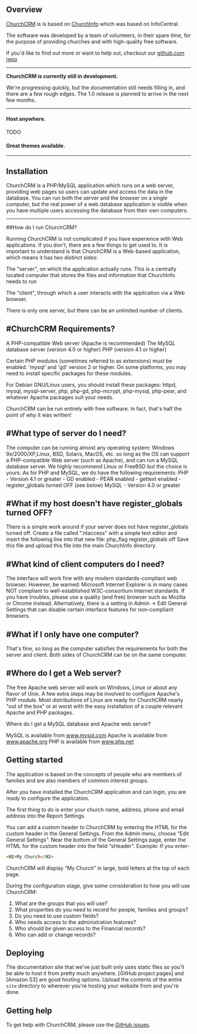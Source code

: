 
## Overview

[ChurchCRM](http://churchcrm.io) is is based on [ChurchInfo](http://churchdb.org) which was based on InfoCentral.

The software was developed by a team of volunteers, in their spare time, for the purpose of providing churches and with high-quality free software.

If you'd like to find out more or want to help out, checkout our [github.com repo](https://github.com/ChurchCRM/CRM/)

---

**ChurchCRM is currently still in development.**

We're progressing quickly, but the documentation still needs filling in, and there are a few rough edges.  The 1.0 release is planned to arrive in the next few months.

---

#### Host anywhere.

TODO

#### Great themes available.

---

## Installation

ChurchCRM is a PHP/MySQL application which runs on a web server, providing web pages so users can update and access the data in the database. You can run both the server and the browser on a single computer, but the real power of a web database application is visible when you have multiple users accessing the database from their own computers.

---
##How do I run ChurchCRM?

Running ChurchCRM is not complicated if you have experience with
Web applications. If you don't, there are a few things to get used to.
It is important to understand is that ChurchCRM is a Web-based
application, which means it has two distinct sides:

The "server", on which the application actually runs. This is a
centrally located computer that stores the files and information that
ChurchInfo needs to run

The "client", through which a user interacts with the application via
a Web browser.

There is only one server, but there can be an unlimited number of
clients.

#ChurchCRM Requirements?
---
A PHP-compatible Web server (Apache is recommended)
The MySQL database server (version 4.0 or higher)
PHP (version 4.1 or higher)

Certain PHP modules (sometimes referred to as extensions) must be enabled:
'mysql' and 'gd' version 2 or higher.  On some platforms, you may need to
install specific packages for these modules.

For Debian GNU/Linux users, you should install these packages:
httpd, mysql, mysql-server, php, php-gd, php-mcrypt, php-mysql, 
php-pear, and whatever Apache packages suit your needs.

ChurchCRM can be run entirely with free software.  In fact, that's
half the point of why it was written!

#What type of server do I need?
---
The computer can be running almost any operating system: 
Windows 9x/2000/XP,Linux, BSD, Solaris, MacOS, etc. so long as 
the OS can support a PHP-compatible Web server (such as Apache), 
and can run a MySQL database server.  We highly recommend Linux 
or FreeBSD but the choice is yours. As for PHP and MySQL, we do
have the following requirements:
PHP   - Version 4.1 or greater
      - GD enabled
      - PEAR enabled
      - gettext enabled
      - register_globals turned OFF (see below)
MySQL - Version 4.0 or greater

#What if my host doesn't have register_globals turned OFF?
---
There is a simple work around if your server does not have register_globals
turned off. Create a file called ".htaccess" with a simple text editor and 
insert the following line into that new file:
	php_flag register_globals off
Save this file and upload this file into the main ChurchInfo directory.

#What kind of client computers do I need?
---
The interface will work fine with any modern standards-compliant web
browser.  However, be warned:  Microsoft Internet Explorer is in many
cases NOT compliant to well-established W3C-consortium Internet standards.
If you have troubles, please use a quality (and free) browser such as
Mozilla or Chrome instead.  Alternatively, there is a setting in
Admin -> Edit General Settings that can disable certain interface 
features for non-compliant browsers.

#What if I only have one computer?
---
That's fine, so long as the computer satisfies the requirements for
both the server and client. Both sides of ChurchCRM can be on the
same computer.

#Where do I get a Web server?
---
The free Apache web server will work on Windows, Linux or about any
flavor of Unix.  A few extra steps may be involved to configure Apache's
PHP module.  Most distributions of Linux are ready for ChurchCRM nearly
"out of the box" or at worst with the easy installation of a couple
relevant Apache and PHP packages.

Where do I get a MySQL database and Apache web server?

MySQL is available from www.mysql.com
Apache is available from www.apache.org
PHP is available from www.php.net


## Getting started

The application is based on the concepts of people who are members of families and are also members of common interest groups.

After you have installed the ChurchCRM application and can login, you are ready to configure the application.

The first thing to do is enter your church name, address, phone and email address into the Report Settings.

You can add a custom header to ChurchCRM by entering the HTML for the custom header in the General Settings. From the Admin menu, choose “Edit General Settings”. Near the bottom of the General Settings page, enter the HTML for the custom header into the field “sHeader”. Example: If you enter-
```html
<H2>My Church</H2>
```

ChurchCRM will display “My Church” in large, bold letters at the top of each page.

During the configuration stage, give some consideration to how you will use ChurchCRM:

1. What are the groups that you will use?
2. What properties do you need to record for people, families and groups?
3. Do you need to use custom fields?
4. Who needs access to the administration features?
5. Who should be given access to the Financial records?
6. Who can add or change records?

## Deploying

The documentation site that we've just built only uses static files so you'll be able to host it from pretty much anywhere. [GitHub project pages] and [Amazon S3] are good hosting options. Upload the contents of the entire `site` directory to wherever you're hosting your website from and you're done.


## Getting help

To get help with ChurchCRM, please use the [GitHub issues].

[GitHub issues]: https://github.com/ChurchCRM/CRM/issues


